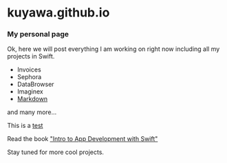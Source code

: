 # kuyawa.github.io

### My personal page

Ok, here we will post everything I am working on right now including all my projects in Swift.

* Invoices
* Sephora
* DataBrowser
* Imaginex
* [Markdown](https://github.com/kuyawa/markdown)

and many more...

This is a [test](test/)

Read the book ["Intro to App Development with Swift"](books/introtoswift/)

Stay tuned for more cool projects.
